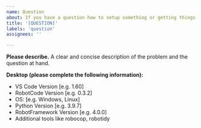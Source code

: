 ```yaml
---
name: Question
about: If you have a question how to setup something or getting things running and if you unsure if it's a bug.
title: '[QUESTION]'
labels: 'question'
assignees: ''

---
```


**Please describe.**
A clear and concise description of the problem and the question at hand.


**Desktop (please complete the following information):**
- VS Code Version [e.g. 1.60]
- RobotCode Version [e.g. 0.3.2]
- OS: [e.g. Windows, Linux]
- Python Version [e.g. 3.9.7]
- RobotFramework Version [e.g. 4.0.0]
- Additional tools like robocop, robotidy
